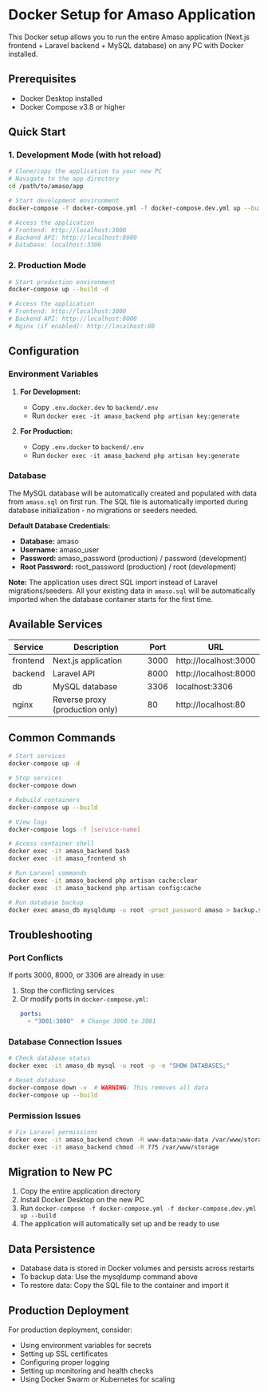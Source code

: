 # Docker Setup for Amaso Application

This Docker setup allows you to run the entire Amaso application (Next.js frontend + Laravel backend + MySQL database) on any PC with Docker installed.

## Prerequisites

- Docker Desktop installed
- Docker Compose v3.8 or higher

## Quick Start

### 1. Development Mode (with hot reload)

```bash
# Clone/copy the application to your new PC
# Navigate to the app directory
cd /path/to/amaso/app

# Start development environment
docker-compose -f docker-compose.yml -f docker-compose.dev.yml up --build

# Access the application
# Frontend: http://localhost:3000
# Backend API: http://localhost:8000
# Database: localhost:3306
```

### 2. Production Mode

```bash
# Start production environment
docker-compose up --build -d

# Access the application
# Frontend: http://localhost:3000
# Backend API: http://localhost:8000
# Nginx (if enabled): http://localhost:80
```

## Configuration

### Environment Variables

1. **For Development:**
   - Copy `.env.docker.dev` to `backend/.env`
   - Run `docker exec -it amaso_backend php artisan key:generate`

2. **For Production:**
   - Copy `.env.docker` to `backend/.env`
   - Run `docker exec -it amaso_backend php artisan key:generate`

### Database

The MySQL database will be automatically created and populated with data from `amaso.sql` on first run. The SQL file is automatically imported during database initialization - no migrations or seeders needed.

**Default Database Credentials:**
- **Database:** amaso
- **Username:** amaso_user  
- **Password:** amaso_password (production) / password (development)
- **Root Password:** root_password (production) / root (development)

**Note:** The application uses direct SQL import instead of Laravel migrations/seeders. All your existing data in `amaso.sql` will be automatically imported when the database container starts for the first time.

## Available Services

| Service | Description | Port | URL |
|---------|-------------|------|-----|
| frontend | Next.js application | 3000 | http://localhost:3000 |
| backend | Laravel API | 8000 | http://localhost:8000 |
| db | MySQL database | 3306 | localhost:3306 |
| nginx | Reverse proxy (production only) | 80 | http://localhost:80 |

## Common Commands

```bash
# Start services
docker-compose up -d

# Stop services
docker-compose down

# Rebuild containers
docker-compose up --build

# View logs
docker-compose logs -f [service-name]

# Access container shell
docker exec -it amaso_backend bash
docker exec -it amaso_frontend sh

# Run Laravel commands
docker exec -it amaso_backend php artisan cache:clear
docker exec -it amaso_backend php artisan config:cache

# Run database backup
docker exec amaso_db mysqldump -u root -proot_password amaso > backup.sql
```

## Troubleshooting

### Port Conflicts
If ports 3000, 8000, or 3306 are already in use:

1. Stop the conflicting services
2. Or modify ports in `docker-compose.yml`:
   ```yaml
   ports:
     - "3001:3000"  # Change 3000 to 3001
   ```

### Database Connection Issues
```bash
# Check database status
docker exec -it amaso_db mysql -u root -p -e "SHOW DATABASES;"

# Reset database
docker-compose down -v  # WARNING: This removes all data
docker-compose up --build
```

### Permission Issues
```bash
# Fix Laravel permissions
docker exec -it amaso_backend chown -R www-data:www-data /var/www/storage
docker exec -it amaso_backend chmod -R 775 /var/www/storage
```

## Migration to New PC

1. Copy the entire application directory
2. Install Docker Desktop on the new PC
3. Run `docker-compose -f docker-compose.yml -f docker-compose.dev.yml up --build`
4. The application will automatically set up and be ready to use

## Data Persistence

- Database data is stored in Docker volumes and persists across restarts
- To backup data: Use the mysqldump command above
- To restore data: Copy the SQL file to the container and import it

## Production Deployment

For production deployment, consider:
- Using environment variables for secrets
- Setting up SSL certificates
- Configuring proper logging
- Setting up monitoring and health checks
- Using Docker Swarm or Kubernetes for scaling